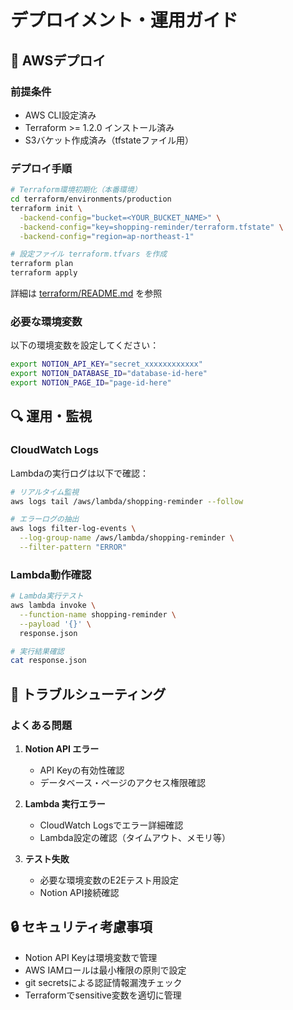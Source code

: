 # デプロイメント・運用ガイド

## 🚀 AWSデプロイ

### 前提条件

- AWS CLI設定済み
- Terraform >= 1.2.0 インストール済み
- S3バケット作成済み（tfstateファイル用）

### デプロイ手順

```bash
# Terraform環境初期化（本番環境）
cd terraform/environments/production
terraform init \
  -backend-config="bucket=<YOUR_BUCKET_NAME>" \
  -backend-config="key=shopping-reminder/terraform.tfstate" \
  -backend-config="region=ap-northeast-1"

# 設定ファイル terraform.tfvars を作成
terraform plan
terraform apply
```

詳細は [terraform/README.md](../terraform/README.md) を参照

### 必要な環境変数

以下の環境変数を設定してください：

```bash
export NOTION_API_KEY="secret_xxxxxxxxxxxx"
export NOTION_DATABASE_ID="database-id-here"
export NOTION_PAGE_ID="page-id-here"
```

## 🔍 運用・監視

### CloudWatch Logs

Lambdaの実行ログは以下で確認：

```bash
# リアルタイム監視
aws logs tail /aws/lambda/shopping-reminder --follow

# エラーログの抽出
aws logs filter-log-events \
  --log-group-name /aws/lambda/shopping-reminder \
  --filter-pattern "ERROR"
```

### Lambda動作確認

```bash
# Lambda実行テスト
aws lambda invoke \
  --function-name shopping-reminder \
  --payload '{}' \
  response.json

# 実行結果確認
cat response.json
```

## 🐛 トラブルシューティング

### よくある問題

1. **Notion API エラー**
   - API Keyの有効性確認
   - データベース・ページのアクセス権限確認

2. **Lambda 実行エラー**
   - CloudWatch Logsでエラー詳細確認
   - Lambda設定の確認（タイムアウト、メモリ等）

3. **テスト失敗**
   - 必要な環境変数のE2Eテスト用設定
   - Notion API接続確認

## 🔒 セキュリティ考慮事項

- Notion API Keyは環境変数で管理
- AWS IAMロールは最小権限の原則で設定
- git secretsによる認証情報漏洩チェック
- Terraformでsensitive変数を適切に管理
